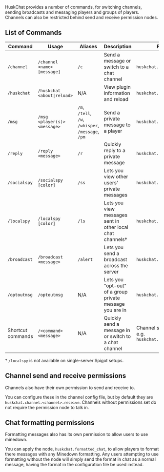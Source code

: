 HuskChat provides a number of commands, for switching channels, sending broadcasts and messaging players and groups of players. Channels can also be restricted behind send and receive permission nodes.

## List of Commands
| Command           | Usage                        | Aliases                                            | Description                                                      | Permission                                                  |
|-------------------|------------------------------|----------------------------------------------------|------------------------------------------------------------------|-------------------------------------------------------------|
| `/channel`        | `/channel <name> [message]`  | `/c`                                               | Send a message or switch to a chat channel                       | `huskchat.command.channel`                                  |
| `/huskchat`       | `/huskchat <about\|reload>`  | N/A                                                | View plugin information and reload                               | `huskchat.command.huskchat`                                 |
| `/msg`            | `/msg <player(s)> <message>` | `/m`, `/tell`, `/w`, `/whisper`, `/message`, `/pm` | Send a private message to a player                               | `huskchat.command.msg`                                      |
| `/reply`          | `/reply <message>`           | `/r`                                               | Quickly reply to a private message                               | `huskchat.command.msg.reply`                                |
| `/socialspy`      | `/socialspy [color]`         | `/ss`                                              | Lets you view other users' private messages                      | `huskchat.command.socialspy`                                |
| `/localspy`       | `/localspy [color]`          | `/ls`                                              | Lets you view messages sent in other local chat channels&dagger; | `huskchat.command.localspy`                                 |
| `/broadcast`      | `/broadcast <message>`       | `/alert`                                           | Lets you send a broadcast across the server                      | `huskchat.command.broadcast`                                |
| `/optoutmsg`      | `/optoutmsg`                 | N/A                                                | Lets you "opt-out" of a group private message you are in         | `huskchat.command.optoutmsg`                                |
| Shortcut commands | `/<command> <message>`       | N/A                                                | Quickly send a message in or switch to a chat channel            | Channel send permission, e.g. `huskchat.channel.staff.send` |

&dagger; `/localspy` is not available on single-server Spigot setups.

## Channel send and receive permissions
Channels also have their own permission to send and receive to.

You can configure these in the channel config file, but by default they are `huskchat.channel.<channel>.receive`. Channels without permissions set do not require the permission node to talk in.

## Chat formatting permissions
Formatting messages also has its own permission to allow users to use minedown. 

You can apply the node, `huskchat.formatted_chat`, to allow players to format there messages with any Minedown formatting. Any users attempting to use formatting without the node will simply send the format in chat as a normal message, having the format in the configuration file be used instead.